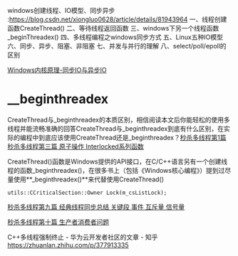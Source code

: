 






windows创建线程、IO模型、同步异步 :https://blog.csdn.net/xiongluo0628/article/details/81943964 
一、线程创建函数CreateThread()
二、等待线程返回函数
三、windows下另一个线程函数_beginThreadex()
四、多线程编程之windows同步方式
五、Linux五种IO模型
六、同步、异步、阻塞、非阻塞
七、并发与并行的理解 
八、select/poll/epoll的区别

[Windows内核原理-同步IO与异步IO](https://www.cnblogs.com/Jack-Blog/p/11385686.html)



# __beginthreadex







CreateThread与_beginthreadex的本质区别，相信阅读本文后你能轻松的使用多线程并能流畅准确的回答CreateThread与_beginthreadex到底有什么区别，在实际的编程中到底应该使用CreateThread还是_beginthreadex？[秒杀多线程第1篇](http://blog.chinaunix.net/uid-97185-id-4389566.html)
[秒杀多线程第三篇 原子操作 Interlocked系列函数](https://blog.csdn.net/morewindows/article/details/7429155)

CreateThread()函数是Windows提供的API接口，在C/C++语言另有一个创建线程的函数_beginthreadex()，在很多书上（包括《Windows核心编程》）提到过尽量使用**_beginthreadex()**来代替使用CreateThread()




```
utils::CCriticalSection::Owner Lock(m_csListLock);
```
[秒杀多线程第九篇 经典线程同步总结 关键段 事件 互斥量 信号量](https://blog.csdn.net/MoreWindows/article/details/7538247#comments_17491600)

[秒杀多线程第十篇 生产者消费者问题
](https://blog.csdn.net/MoreWindows/article/details/7577591#comments_17228372)



C++多线程强制终止 - 华为云开发者社区的文章 - 知乎
https://zhuanlan.zhihu.com/p/377913335




































































